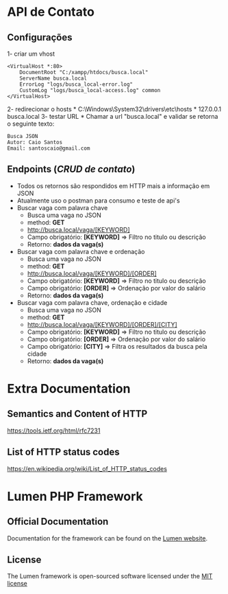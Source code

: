 # API de Contato

## Configurações
1- criar um vhost
```
<VirtualHost *:80>
    DocumentRoot "C:/xampp/htdocs/busca.local"
    ServerName busca.local
    ErrorLog "logs/busca_local-error.log"
    CustomLog "logs/busca_local-access.log" common
</VirtualHost>
```
2- redirecionar o hosts
    * C:\Windows\System32\drivers\etc\hosts
    * 127.0.0.1	busca.local
3- testar URL
    * Chamar a url "busca.local" e validar se retorna o seguinte texto:
```
Busca JSON
Autor: Caio Santos
Email: santoscaio@gmail.com
```

## Endpoints (*CRUD de contato*)
- Todos os retornos são respondidos em HTTP mais a informação em JSON
- Atualmente uso o postman para consumo e teste de api's
- Buscar vaga com palavra chave
    - Busca uma vaga no JSON
    - method: **GET**
    - http://busca.local/vaga/[KEYWORD]
    - Campo obrigatório: **[KEYWORD]** => Filtro no titulo ou descrição
    - Retorno: **dados da vaga(s)**
- Buscar vaga com palavra chave e ordenação
    - Busca uma vaga no JSON
    - method: **GET**
    - http://busca.local/vaga/[KEYWORD]/[ORDER]
    - Campo obrigatório: **[KEYWORD]** => Filtro no titulo ou descrição
    - Campo obrigatório: **[ORDER]** => Ordenação por valor do salário
    - Retorno: **dados da vaga(s)**
- Buscar vaga com palavra chave, ordenação e cidade
    - Busca uma vaga no JSON
    - method: **GET**
    - http://busca.local/vaga/[KEYWORD]/[ORDER]/[CITY]
    - Campo obrigatório: **[KEYWORD]** => Filtro no titulo ou descrição
    - Campo obrigatório: **[ORDER]** => Ordenação por valor do salário
    - Campo obrigatório: **[CITY]** => Filtra os resultados da busca pela cidade
    - Retorno: **dados da vaga(s)**

# Extra Documentation
## Semantics and Content of HTTP
https://tools.ietf.org/html/rfc7231

## List of HTTP status codes
https://en.wikipedia.org/wiki/List_of_HTTP_status_codes


# Lumen PHP Framework
## Official Documentation
Documentation for the framework can be found on the [Lumen website](http://lumen.laravel.com/docs).

## License
The Lumen framework is open-sourced software licensed under the [MIT license](http://opensource.org/licenses/MIT)
